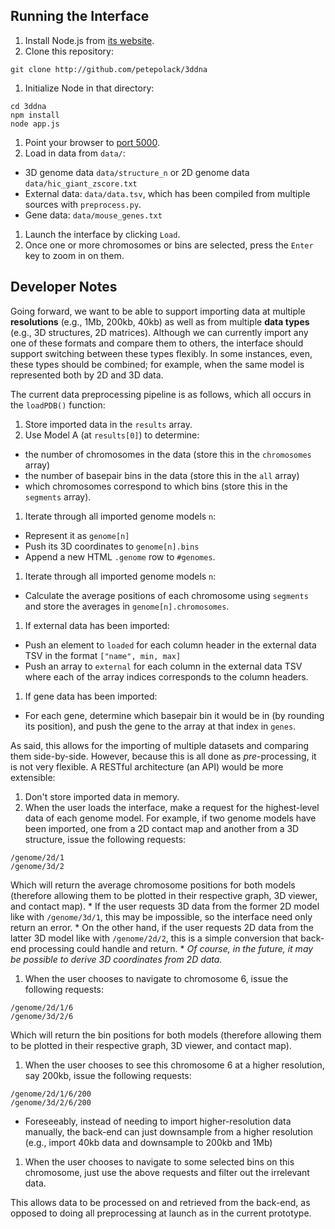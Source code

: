 ## Running the Interface

1. Install Node.js from [its website](http://nodejs.org).
1. Clone this repository:

  ```
  git clone http://github.com/petepolack/3ddna
  ```
1. Initialize Node in that directory:

  ```
  cd 3ddna
  npm install
  node app.js
  ```
1. Point your browser to [port 5000](localhost:5000).
1. Load in data from `data/`:
  * 3D genome data `data/structure_n` or 2D genome data `data/hic_giant_zscore.txt`
  * External data: `data/data.tsv`, which has been compiled from multiple sources with `preprocess.py`.
  * Gene data: `data/mouse_genes.txt`
1. Launch the interface by clicking `Load`.
1. Once one or more chromosomes or bins are selected, press the `Enter` key to zoom in on them.

## Developer Notes

Going forward, we want to be able to support importing data at multiple **resolutions** (e.g., 1Mb, 200kb, 40kb) as well as from multiple **data types** (e.g., 3D structures, 2D matrices). Although we can currently import any one of these formats and compare them to others, the interface should support switching between these types flexibly. In some instances, even, these types should be combined; for example, when the same model is represented both by 2D and 3D data.

The current data preprocessing pipeline is as follows, which all occurs in the `loadPDB()` function:

1. Store imported data in the `results` array.
1. Use Model A (at `results[0]`) to determine:
  * the number of chromosomes in the data (store this in the `chromosomes` array)
  * the number of basepair bins in the data (store this in the `all` array)
  * which chromosomes correspond to which bins (store this in the `segments` array).
1. Iterate through all imported genome models `n`:
  * Represent it as `genome[n]`
  * Push its 3D coordinates to `genome[n].bins`
  * Append a new HTML `.genome` row to `#genomes`.
1. Iterate through all imported genome models `n`:
  * Calculate the average positions of each chromosome using `segments` and store the averages in `genome[n].chromosomes`.
1. If external data has been imported:
  * Push an element to `loaded` for each column header in the external data TSV in the format `["name", min, max]`
  * Push an array to `external` for each column in the external data TSV where each of the array indices corresponds to the column headers.
1. If gene data has been imported:
  * For each gene, determine which basepair bin it would be in (by rounding its position), and push the gene to the array at that index in `genes`.

As said, this allows for the importing of multiple datasets and comparing them side-by-side. However, because this is all done as *pre*-processing, it is not very flexible. A RESTful architecture (an API) would be more extensible:

1. Don't store imported data in memory.
1. When the user loads the interface, make a request for the highest-level data of each genome model. For example, if two genome models have been imported, one from a 2D contact map and another from a 3D structure, issue the following requests:

  ```
  /genome/2d/1
  /genome/3d/2
  ```
  Which will return the average chromosome positions for both models (therefore allowing them to be plotted in their respective graph, 3D viewer, and contact map).
    * If the user requests 3D data from the former 2D model like with `/genome/3d/1`, this may be impossible, so the interface need only return an error.
    * On the other hand, if the user requests 2D data from the latter 3D model like with `/genome/2d/2`, this is a simple conversion that back-end processing could handle and return.
    * *Of course, in the future, it may be possible to derive 3D coordinates from 2D data.*
1. When the user chooses to navigate to chromosome 6, issue the following requests:

  ```
  /genome/2d/1/6
  /genome/3d/2/6
  ```
  Which will return the bin positions for both models (therefore allowing them to be plotted in their respective graph, 3D viewer, and contact map).
1. When the user chooses to see this chromosome 6 at a higher resolution, say 200kb, issue the following requests:

  ```
  /genome/2d/1/6/200
  /genome/3d/2/6/200
  ```
  * Foreseeably, instead of needing to import higher-resolution data manually, the back-end can just downsample from a higher resolution (e.g., import 40kb data and downsample to 200kb and 1Mb)
1. When the user chooses to navigate to some selected bins on this chromosome, just use the above requests and filter out the irrelevant data.

This allows data to be processed on and retrieved from the back-end, as opposed to doing all preprocessing at launch as in the current prototype.
